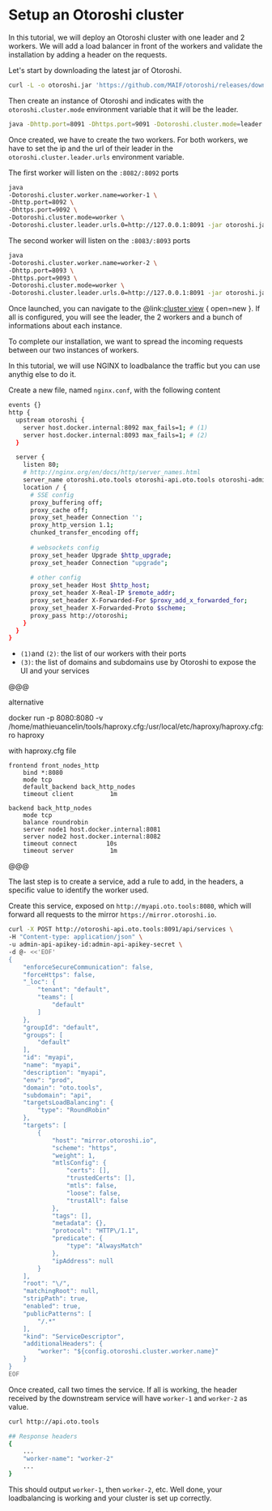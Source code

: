 # Setup an Otoroshi cluster

In this tutorial, we will deploy an Otoroshi cluster with one leader and 2 workers. We will add a load balancer in front of the workers and validate the installation by adding a header on the requests.

Let's start by downloading the latest jar of Otoroshi.

```sh
curl -L -o otoroshi.jar 'https://github.com/MAIF/otoroshi/releases/download/v1.5.0-beta.8/otoroshi.jar'
```

Then create an instance of Otoroshi and indicates with the `otoroshi.cluster.mode` environment variable that it will be the leader.

```sh
java -Dhttp.port=8091 -Dhttps.port=9091 -Dotoroshi.cluster.mode=leader -jar otoroshi.jar
```

Once created, we have to create the two workers. For both workers, we have to set the ip and the url of their leader in the `otoroshi.cluster.leader.urls` environment variable.

The first worker will listen on the `:8082/:8092` ports
```sh
java 
-Dotoroshi.cluster.worker.name=worker-1 \
-Dhttp.port=8092 \
-Dhttps.port=9092 \
-Dotoroshi.cluster.mode=worker \
-Dotoroshi.cluster.leader.urls.0=http://127.0.0.1:8091 -jar otoroshi.jar
```

The second worker will listen on the `:8083/:8093` ports
```sh
java 
-Dotoroshi.cluster.worker.name=worker-2 \
-Dhttp.port=8093 \
-Dhttps.port=9093 \
-Dotoroshi.cluster.mode=worker \
-Dotoroshi.cluster.leader.urls.0=http://127.0.0.1:8091 -jar otoroshi.jar
```

Once launched, you can navigate to the @link:[cluster view](http://otoroshi.oto.tools:8091/bo/dashboard/cluster) { open=new }. If all is configured, you will see the leader, the 2 workers and a bunch of informations about each instance.


To complete our installation, we want to spread the incoming requests between our two instances of workers. 

In this tutorial, we will use NGINX to loadbalance the traffic but you can use anythig else to do it.

Create a new file, named `nginx.conf`, with the following content

```sh
events {}
http {
  upstream otoroshi {
    server host.docker.internal:8092 max_fails=1; # (1)
    server host.docker.internal:8093 max_fails=1; # (2)
  }

  server {
    listen 80;
    # http://nginx.org/en/docs/http/server_names.html
    server_name otoroshi.oto.tools otoroshi-api.oto.tools otoroshi-admin-internal-api.oto.tools privateapps.oto.tools; # (3)
    location / {
      # SSE config
      proxy_buffering off;
      proxy_cache off;
      proxy_set_header Connection '';
      proxy_http_version 1.1;
      chunked_transfer_encoding off;
    
      # websockets config
      proxy_set_header Upgrade $http_upgrade;
      proxy_set_header Connection "upgrade";
    
      # other config
      proxy_set_header Host $http_host;
      proxy_set_header X-Real-IP $remote_addr;
      proxy_set_header X-Forwarded-For $proxy_add_x_forwarded_for;
      proxy_set_header X-Forwarded-Proto $scheme;
      proxy_pass http://otoroshi;
    }
  }
}
```

* `(1)`and `(2)`: the list of our workers with their ports
* `(3)`: the list of domains and subdomains use by Otoroshi to expose the UI and your services


@@@

alternative

docker run -p 8080:8080 -v /home/mathieuancelin/tools/haproxy.cfg:/usr/local/etc/haproxy/haproxy.cfg:ro haproxy

with haproxy.cfg file

```
frontend front_nodes_http
    bind *:8080
    mode tcp
    default_backend back_http_nodes
    timeout client          1m

backend back_http_nodes
    mode tcp
    balance roundrobin
    server node1 host.docker.internal:8081
    server node2 host.docker.internal:8082
    timeout connect        10s
    timeout server          1m

```

@@@

The last step is to create a service, add a rule to add, in the headers, a specific value to identify the worker used.

Create this service, exposed on `http://myapi.oto.tools:8080`, which will forward all requests to the mirror `https://mirror.otoroshi.io`.

```sh
curl -X POST http://otoroshi-api.oto.tools:8091/api/services \
-H "Content-type: application/json" \
-u admin-api-apikey-id:admin-api-apikey-secret \
-d @- <<'EOF'
{
    "enforceSecureCommunication": false,
    "forceHttps": false,
    "_loc": {
        "tenant": "default",
        "teams": [
            "default"
        ]
    },
    "groupId": "default",
    "groups": [
        "default"
    ],
    "id": "myapi",
    "name": "myapi",
    "description": "myapi",
    "env": "prod",
    "domain": "oto.tools",
    "subdomain": "api",
    "targetsLoadBalancing": {
        "type": "RoundRobin"
    },
    "targets": [
        {
            "host": "mirror.otoroshi.io",
            "scheme": "https",
            "weight": 1,
            "mtlsConfig": {
                "certs": [],
                "trustedCerts": [],
                "mtls": false,
                "loose": false,
                "trustAll": false
            },
            "tags": [],
            "metadata": {},
            "protocol": "HTTP\/1.1",
            "predicate": {
                "type": "AlwaysMatch"
            },
            "ipAddress": null
        }
    ],
    "root": "\/",
    "matchingRoot": null,
    "stripPath": true,
    "enabled": true,
    "publicPatterns": [
        "/.*"
    ],
    "kind": "ServiceDescriptor",
    "additionalHeaders": {
        "worker": "${config.otoroshi.cluster.worker.name}"
    }
}
EOF
```

Once created, call two times the service. If all is working, the header received by the downstream service will have `worker-1` and `worker-2` as value.

```sh
curl http://api.oto.tools 

## Response headers
{
    ...
    "worker-name": "worker-2"
    ...
}
```

This should output `worker-1`, then `worker-2`, etc. Well done, your loadbalancing is working and your cluster is set up correctly.


